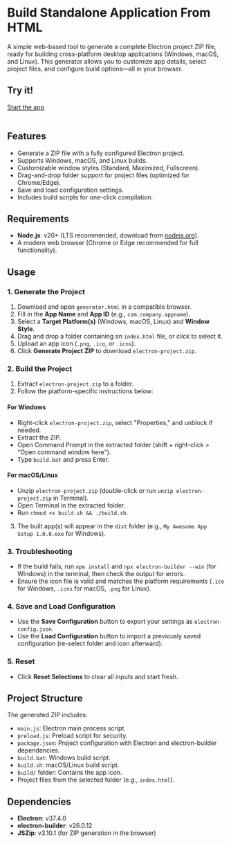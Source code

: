 # Build Standalone Application From HTML

A simple web-based tool to generate a complete Electron project ZIP file, ready for building cross-platform desktop applications (Windows, macOS, and Linux). This generator allows you to customize app details, select project files, and configure build options—all in your browser.

## Try it!

<div align="left">
  <a href="https://tin2tin.github.io/Build_Standalone_Application_From_HTML/">Start the app</a><br><br>
</div>

## Features
- Generate a ZIP file with a fully configured Electron project.
- Supports Windows, macOS, and Linux builds.
- Customizable window styles (Standard, Maximized, Fullscreen).
- Drag-and-drop folder support for project files (optimized for Chrome/Edge).
- Save and load configuration settings.
- Includes build scripts for one-click compilation.

## Requirements
- **Node.js**: v20+ (LTS recommended, download from [nodejs.org](https://nodejs.org/)).
- A modern web browser (Chrome or Edge recommended for full functionality).

## Usage

### 1. Generate the Project
1. Download and open `generator.html` in a compatible browser.
2. Fill in the **App Name** and **App ID** (e.g., `com.company.appname`).
3. Select a **Target Platform(s)** (Windows, macOS, Linux) and **Window Style**.
4. Drag and drop a folder containing an `index.html` file, or click to select it.
5. Upload an app icon (`.png`, `.ico`, or `.icns`).
6. Click **Generate Project ZIP** to download `electron-project.zip`.

### 2. Build the Project
1. Extract `electron-project.zip` to a folder.
2. Follow the platform-specific instructions below:

#### For Windows
- Right-click `electron-project.zip`, select "Properties," and unblock if needed.
- Extract the ZIP.
- Open Command Prompt in the extracted folder (shift + right-click > "Open command window here").
- Type `build.bat` and press Enter.

#### For macOS/Linux
- Unzip `electron-project.zip` (double-click or run `unzip electron-project.zip` in Terminal).
- Open Terminal in the extracted folder.
- Run `chmod +x build.sh && ./build.sh`.

3. The built app(s) will appear in the `dist` folder (e.g., `My Awesome App Setup 1.0.0.exe` for Windows).

### 3. Troubleshooting
- If the build fails, run `npm install` and `npx electron-builder --win` (for Windows) in the terminal, then check the output for errors.
- Ensure the icon file is valid and matches the platform requirements (`.ico` for Windows, `.icns` for macOS, `.png` for Linux).

### 4. Save and Load Configuration
- Use the **Save Configuration** button to export your settings as `electron-config.json`.
- Use the **Load Configuration** button to import a previously saved configuration (re-select folder and icon afterward).

### 5. Reset
- Click **Reset Selections** to clear all inputs and start fresh.

## Project Structure
The generated ZIP includes:
- `main.js`: Electron main process script.
- `preload.js`: Preload script for security.
- `package.json`: Project configuration with Electron and electron-builder dependencies.
- `build.bat`: Windows build script.
- `build.sh`: macOS/Linux build script.
- `build/` folder: Contains the app icon.
- Project files from the selected folder (e.g., `index.html`).

## Dependencies
- **Electron**: v37.4.0
- **electron-builder**: v26.0.12
- **JSZip**: v3.10.1 (for ZIP generation in the browser)
